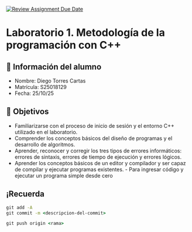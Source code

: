 [![Review Assignment Due Date](https://classroom.github.com/assets/deadline-readme-button-22041afd0340ce965d47ae6ef1cefeee28c7c493a6346c4f15d667ab976d596c.svg)](https://classroom.github.com/a/5I5Cy7HW)
# Laboratorio 1. Metodología de la programación con C++

## 👤 Información del alumno

- Nombre: Diego Torres Cartas
- Matrícula: S25018129
- Fecha: 25/10/25

## 🎯 Objetivos

- Familiarizarse con el proceso de inicio de sesión y el entorno C++ utilizado en el laboratorio.
- Comprender los conceptos básicos del diseño de programas y el desarrollo de algoritmos.
- Aprender, reconocer y corregir los tres tipos de errores informáticos: errores de sintaxis, errores de tiempo de ejecución y errores lógicos.
- Aprender los conceptos básicos de un editor y compilador y ser capaz de compilar y ejecutar programas existentes. - Para ingresar código y ejecutar un programa simple desde cero

## ¡Recuerda

```cmd
git add -A
git commit -m <descripcion-del-commit>

git push origin <rama>
```
